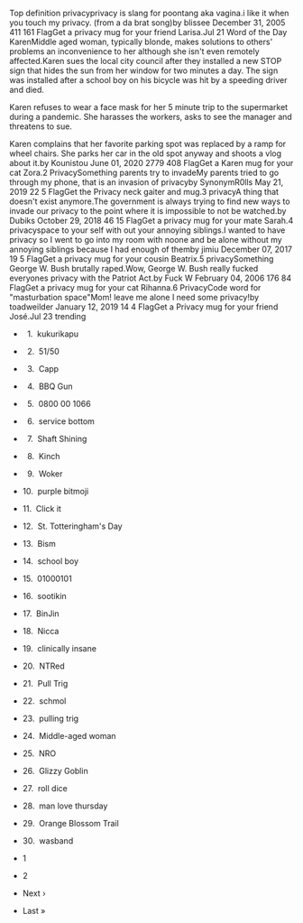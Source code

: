 Top definition privacyprivacy is slang for poontang aka vagina.i like it when you touch my privacy. (from a da brat song)by blissee December 31, 2005 411 161 FlagGet a privacy mug for your friend Larisa.Jul 21 Word of the Day KarenMiddle aged woman, typically blonde, makes solutions to others' problems an inconvenience to her although she isn't even remotely affected.Karen sues the local city council after they installed a new STOP sign that hides the sun from her window for two minutes a day. The sign was installed after a school boy on his bicycle was hit by a speeding driver and died.  
  
Karen refuses to wear a face mask for her 5 minute trip to the supermarket during a pandemic. She harasses the workers, asks to see the manager and threatens to sue.  
  
Karen complains that her favorite parking spot was replaced by a ramp for wheel chairs. She parks her car in the old spot anyway and shoots a vlog about it.by Kounistou June 01, 2020 2779 408 FlagGet a Karen mug for your cat Zora.2 PrivacySomething parents try to invadeMy parents tried to go through my phone, that is an invasion of privacyby SynonymR0lls May 21, 2019 22 5 FlagGet the Privacy neck gaiter and mug.3 privacyA thing that doesn't exist anymore.The government is always trying to find new ways to invade our privacy to the point where it is impossible to not be watched.by Dubiks October 29, 2018 46 15 FlagGet a privacy mug for your mate Sarah.4 privacyspace to your self with out your annoying siblings.I wanted to have privacy so I went to go into my room with noone and be alone without my annoying siblings because I had enough of themby jimiu December 07, 2017 19 5 FlagGet a privacy mug for your cousin Beatrix.5 privacySomething George W. Bush brutally raped.Wow, George W. Bush really fucked everyones privacy with the Patriot Act.by Fuck W February 04, 2006 176 84 FlagGet a privacy mug for your cat Rihanna.6 PrivacyCode word for "masturbation space"Mom! leave me alone I need some privacy!by toadweilder January 12, 2019 14 4 FlagGet a Privacy mug for your friend José.Jul 23 trending

*     1.  kukurikapu
*     2.  51/50
*     3.  Capp
*     4.  BBQ Gun
*     5.  0800 00 1066
*     6.  service bottom
*     7.  Shaft Shining
*     8.  Kinch
*     9.  Woker
*   10.  purple bitmoji
*   11.  Click it
*   12.  St. Totteringham's Day
*   13.  Bism
*   14.  school boy
*   15.  01000101
*   16.  sootikin
*   17.  BinJin
*   18.  Nicca
*   19.  clinically insane
*   20.  NTRed
*   21.  Pull Trig
*   22.  schmol
*   23.  pulling trig
*   24.  Middle-aged woman
*   25.  NRO
*   26.  Glizzy Goblin
*   27.  roll dice
*   28.  man love thursday
*   29.  Orange Blossom Trail
*   30.  wasband

*   1
*   2
*   Next ›
*   Last »